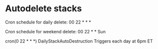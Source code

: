 # Autodelete stacks

Cron schedule for daily delete:  00 22 * * *

Cron schedule for weekend delete:  00 22 * * Sun

cron(0 22 * * *)
DailyStackAutoDestruction
Triggers each day at 6pm ET